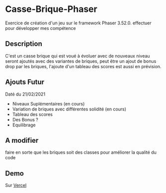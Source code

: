 # Casse-Brique-Phaser

Exercice de création d'un jeu sur le framework Phaser 3.52.0. effectuer pour développer mes compétence

## Description
C'est un casse brique qui est voué à évoluer avec  de nouveaux niveau seront ajoutés avec des variantes de briques,
 peut être un ajout de bonus drop par les briques, l'ajoute d'un tableau des scores est aussi en prévision.

## Ajouts Futur

Daté du 21/02/2021

* Niveaux Suplémentaires (en cours)
* Variation de briques avec différentes solidité (en cours)
* Tableau des scores
* Des Bonus ?
* Equilibrage

## A modifier

faire en sorte que les briques soit des classes pour améliorer la qualité du code

## Demo

Sur [Vercel](https://casse-brique-phaser.vercel.app/)
